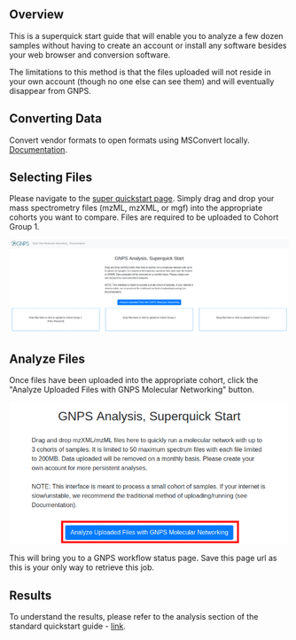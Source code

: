 ## Overview

This is a superquick start guide that will enable you to analyze a few dozen samples without having to create an account or install any software besides your web browser and conversion software.

The limitations to this method is that the files uploaded will not reside in your own account (though no one else can see them) and will eventually disappear from GNPS.

## Converting Data

Convert vendor formats to open formats using MSConvert locally. [Documentation](fileconversion.md).

## Selecting Files

Please navigate to the [super quickstart page](http://mingwangbeta.ucsd.edu:5050/). Simply drag and drop your mass spectrometry files (mzML, mzXML, or mgf) into the appropriate cohorts you want to compare. Files are required to be uploaded to Cohort Group 1.

![interface](img/superquickstart.png)

## Analyze Files

Once files have been uploaded into the appropriate cohort, click the "Analyze Uploaded Files with GNPS Molecular Networking" button.

![button](img/superquickstart_button.png)

This will bring you to a GNPS workflow status page. Save this page url as this is your only way to retrieve this job.

## Results

To understand the results, please refer to the analysis section of the standard quickstart guide - [link](quickstart.md#view-analysis-results). 
